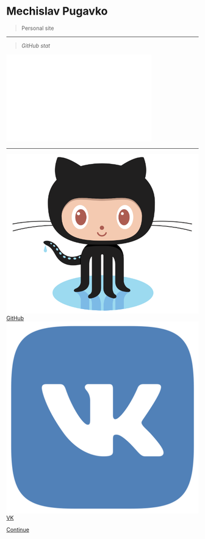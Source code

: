 <!-- _coverpage.md -->

<!--![logo](_media/icon.svg) --> 


# Mechislav Pugavko

> Personal site

___
> _GitHub stat_

<html>
<body>
 
 <img src="__media/icons/languages.svg" width="380" height="230">
</body>

</html>

<!---![stats](__media/icons/languages.svg ':size=70%')--->

___
![logo](__media/icons/Octocat.png ':size=2%') [GitHub](https://github.com/Pugavkomm)
![vk](__media/icons/vk.svg ':size=2%') [VK](https://vk.com/mechislavp)

[Continue](../README.md)

